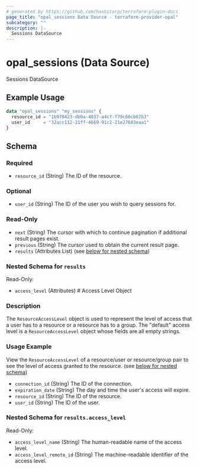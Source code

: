 ```yaml
---
# generated by https://github.com/hashicorp/terraform-plugin-docs
page_title: "opal_sessions Data Source - terraform-provider-opal"
subcategory: ""
description: |-
  Sessions DataSource
---
```


# opal_sessions (Data Source)

Sessions DataSource

## Example Usage

```terraform
data "opal_sessions" "my_sessions" {
  resource_id = "1b978423-db0a-4037-a4cf-f79c60cb67b3"
  user_id     = "32acc112-21ff-4669-91c2-21e27683eaa1"
}
```

<!-- schema generated by tfplugindocs -->
## Schema

### Required

- `resource_id` (String) The ID of the resource.

### Optional

- `user_id` (String) The ID of the user you wish to query sessions for.

### Read-Only

- `next` (String) The cursor with which to continue pagination if additional result pages exist.
- `previous` (String) The cursor used to obtain the current result page.
- `results` (Attributes List) (see [below for nested schema](#nestedatt--results))

<a id="nestedatt--results"></a>
### Nested Schema for `results`

Read-Only:

- `access_level` (Attributes) # Access Level Object
### Description
The `ResourceAccessLevel` object is used to represent the level of access that a user has to a resource or a resource has to a group. The "default" access
level is a `ResourceAccessLevel` object whose fields are all empty strings.

### Usage Example
View the `ResourceAccessLevel` of a resource/user or resource/group pair to see the level of access granted to the resource. (see [below for nested schema](#nestedatt--results--access_level))
- `connection_id` (String) The ID of the connection.
- `expiration_date` (String) The day and time the user's access will expire.
- `resource_id` (String) The ID of the resource.
- `user_id` (String) The ID of the user.

<a id="nestedatt--results--access_level"></a>
### Nested Schema for `results.access_level`

Read-Only:

- `access_level_name` (String) The human-readable name of the access level.
- `access_level_remote_id` (String) The machine-readable identifier of the access level.
